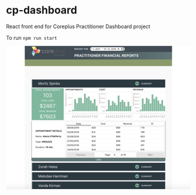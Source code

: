# cp-dashboard

React front end for Coreplus Practitioner Dashboard project

To run `npm run start`

![Screen Shot](https://raw.githubusercontent.com/troydaniels/cp-dashboard/master/src/images/screenshot.png)

